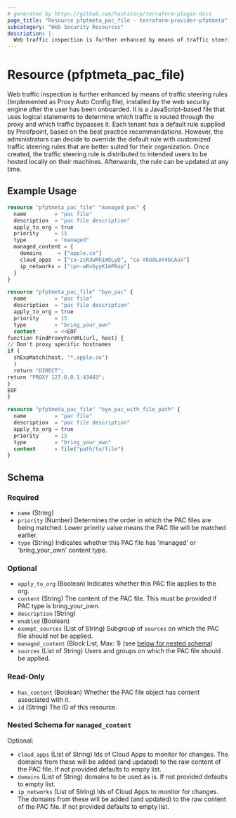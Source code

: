 ```yaml
---
# generated by https://github.com/hashicorp/terraform-plugin-docs
page_title: "Resource pfptmeta_pac_file - terraform-provider-pfptmeta"
subcategory: "Web Security Resources"
description: |-
  Web traffic inspection is further enhanced by means of traffic steering rules (Implemented as Proxy Auto Config file), installed by the web security engine after the user has been onboarded. It is a JavaScript-based file that uses logical statements to determine which traffic is routed through the proxy and which traffic bypasses it. Each tenant has a default rule supplied by Proofpoint, based on the best practice recommendations. However, the administrators can decide to override the default rule with customized traffic steering rules that are better suited for their organization. Once created, the traffic steering rule is distributed to intended users to be hosted locally on their machines. Afterwards, the rule can be updated at any time.
---
```


# Resource (pfptmeta_pac_file)

Web traffic inspection is further enhanced by means of traffic steering rules (Implemented as Proxy Auto Config file), installed by the web security engine after the user has been onboarded. It is a JavaScript-based file that uses logical statements to determine which traffic is routed through the proxy and which traffic bypasses it. Each tenant has a default rule supplied by Proofpoint, based on the best practice recommendations. However, the administrators can decide to override the default rule with customized traffic steering rules that are better suited for their organization. Once created, the traffic steering rule is distributed to intended users to be hosted locally on their machines. Afterwards, the rule can be updated at any time.

## Example Usage

```terraform
resource "pfptmeta_pac_file" "managed_pac" {
  name         = "pac file"
  description  = "pac file description"
  apply_to_org = true
  priority     = 15
  type         = "managed"
  managed_content = {
    domains     = ["apple.co"]
    cloud_apps  = ["ca-zcR3wRh1mQLyD", "ca-YbU9LeY4bCAuV"]
    ip_networks = ["ipn-wRvGyyK1mPEop"]
  }
}

resource "pfptmeta_pac_file" "byo_pac" {
  name         = "pac file"
  description  = "pac file description"
  apply_to_org = true
  priority     = 15
  type         = "bring_your_own"
  content      = <<EOF
function FindProxyForURL(url, host) {
// Don't proxy specific hostnames
if (
  shExpMatch(host, "*.apple.co")
  )
  return "DIRECT";
return "PROXY 127.0.0.1:43443";
}
EOF
}

resource "pfptmeta_pac_file" "byo_pac_with_file_path" {
  name         = "pac file"
  description  = "pac file description"
  apply_to_org = true
  priority     = 15
  type         = "bring_your_own"
  content      = file("path/to/file")
}
```

<!-- schema generated by tfplugindocs -->
## Schema

### Required

- `name` (String)
- `priority` (Number) Determines the order in which the PAC files are being matched. Lower priority value means the PAC file will be matched earlier.
- `type` (String) Indicates whether this PAC file has 'managed' or 'bring_your_own' content type.

### Optional

- `apply_to_org` (Boolean) Indicates whether this PAC file applies to the org.
- `content` (String) The content of the PAC file. This must be provided if PAC type is bring_your_own.
- `description` (String)
- `enabled` (Boolean)
- `exempt_sources` (List of String) Subgroup of `sources` on which the PAC file should not be applied.
- `managed_content` (Block List, Max: 1) (see [below for nested schema](#nestedblock--managed_content))
- `sources` (List of String) Users and groups on which the PAC file should be applied.

### Read-Only

- `has_content` (Boolean) Whether the PAC file object has content associated with it.
- `id` (String) The ID of this resource.

<a id="nestedblock--managed_content"></a>
### Nested Schema for `managed_content`

Optional:

- `cloud_apps` (List of String) Ids of Cloud Apps to monitor for changes. The domains from these will be added (and updated) to the raw content of the PAC file. If not provided defaults to empty list.
- `domains` (List of String) domains to be used as is. If not provided defaults to empty list.
- `ip_networks` (List of String) Ids of Cloud Apps to monitor for changes. The domains from these will be added (and updated) to the raw content of the PAC file. If not provided defaults to empty list.
